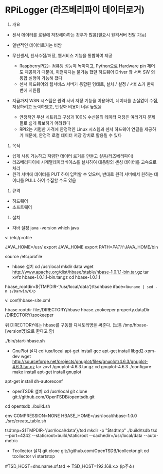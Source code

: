 # RPiLogger (라즈베리파이 데이터로거)

1. 개요
  - 센서 데이터를 로컬에 저장해야하는 경우가 많음(필요시 원격서버 전달 가능)
  - 일반적인 데이터로거는 비쌈
  - 무선센서, 센서수집/저장, 웹서비스 기능을 통합하여 제공
    - RaspberryPi2는 컴퓨팅 성능이 높아지고, Python으로 Hardware pin 제어도 제공하기 때문에, 이전까지는 불가능 했던 하드웨어 Driver 와 서버 SW 의 통합 실행이 가능해 졌다
    - 센서 하드웨어와 웹서비스 서버가 통합된 형태로, 설치 / 설정 / 서비스가 한꺼번에 지원됨

  - 지금까지 WSN 시스템은 원격 서버 저장 기능을 이용하여, 데이터를 손실없이 수집, 저장하려고 노력하였고, 안정화 비용이 너무 높았음
    - 안정적인 무선 네트워크 구성과 100% 수신율의 데이터 저장은 여러가지 문제들로 쉽게 확보하기 어려웠다
    - RPI2는 저렴한 가격에 안정적인 Linux 시스템과 센서 하드웨어 연결을 제공하기 때문에, 안정적 로컬 데이터 저장 장치로 활용될 수 있다
    
1. 목적
  - 쉽게 사용 가능하고 저렴한 데이터 로거를 만들고 싶음(라즈베리파이)
  - 라즈베리파이에 시계열데이터베이스를 설치하여 대용량의 센싱 데이터를 고속으로 처리
  - 원격 서버에 데이터를 PUT 하여 입력할 수 있으며, 반대로 원격 서버에서 원하는 데이터를 PULL 하여 수집할 수도 있음

1. 규격
  - 하드웨어 
  - 소프트웨어

1. 설치
  - 자바 설정
   java -version
   which java

   vi /etc/profile

   JAVA_HOME=/usr/
   export JAVA_HOME
   export PATH=$PATH:$JAVA_HOME/bin

   source /etc/profile

  - hbase 설치
   cd /usr/local
   mkdir data
   wget http://www.apache.org/dist/hbase/stable/hbase-1.0.1.1-bin.tar.gz
   tar xvfz hbase-1.0.1.1-bin.tar.gz
   cd hbase-1.0.1.1

   hbase_rootdir=${TMPDIR-'/usr/local/data'}/tsdhbase
   iface=lo`uname | sed -n s/Darwin/0/p`

   vi conf/hbase-site.xml

   <?xml version="1.0"?>
   <?xml-stylesheet type="text/xsl" href="configuration.xsl"?>
   <configuration>
    <property>
    <name>hbase.rootdir</name>
    <value>file:/DIRECTORY/hbase</value>
    </property>
    <property>
    <name>hbase.zookeeper.property.dataDir</name>
    <value>/DIRECTORY/zookeeper</value>
    </property>
   </configuration>

   위 DIRECTORY에는 hbase를 구동할 디렉토리명을 써준다. (보통 /tmp/hbase-[version명]으로 한다고 함)

   ./bin/start-hbase.sh

  - GnuPlot 설치
   cd /usr/local
   apt-get install gcc
   apt-get install libgd2-xpm-dev
   wget http://sourceforge.net/projects/gnuplot/files/gnuplot/4.6.3/gnuplot-4.6.3.tar.gz
   tar zxvf /gnuplot-4.6.3.tar.gz
   cd gnuplot-4.6.3
   ./configure
   make install
   apt-get install gnuplot

   apt-get install dh-autoreconf

  - openTSDB 설치
   cd /usr/local
   git clone git://github.com/OpenTSDB/opentsdb.git

   cd opentsdb
   ./build.sh

   env COMPRESSION=NONE HBASE_HOME=/usr/local/hbase-1.0.0 ./src/create_table.sh

   tsdtmp=${TMPDIR-'/usr/local/data'}/tsd
   mkdir -p "$tsdtmp"
   ./build/tsdb tsd --port=4242 --staticroot=build/staticroot --cachedir=/usr/local/data --auto-metric

  - Tcollector 설치
   git clone git://github.com/OpenTSDB/tcollector.git
   cd tcollector
   vi startstop

   #TSD_HOST=dns.name.of.tsd -> TSD_HOST=192.168.x.x (ip주소)

